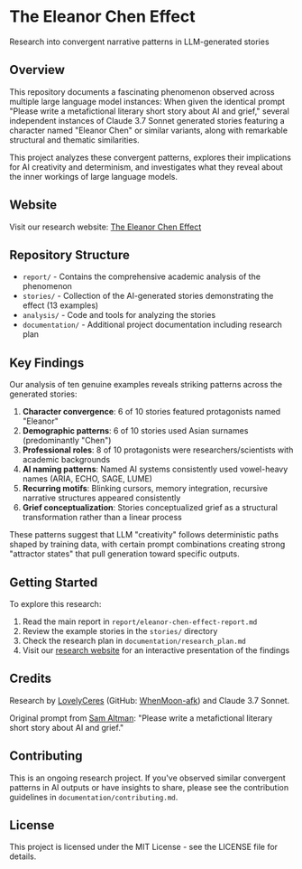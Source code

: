 # The Eleanor Chen Effect

Research into convergent narrative patterns in LLM-generated stories

## Overview

This repository documents a fascinating phenomenon observed across multiple large language model instances: When given the identical prompt "Please write a metafictional literary short story about AI and grief," several independent instances of Claude 3.7 Sonnet generated stories featuring a character named "Eleanor Chen" or similar variants, along with remarkable structural and thematic similarities.

This project analyzes these convergent patterns, explores their implications for AI creativity and determinism, and investigates what they reveal about the inner workings of large language models.

## Website

Visit our research website: [The Eleanor Chen Effect](https://whenmoon-afk.github.io/eleanor-chen-effect/)

## Repository Structure

- `report/` - Contains the comprehensive academic analysis of the phenomenon
- `stories/` - Collection of the AI-generated stories demonstrating the effect (13 examples)
- `analysis/` - Code and tools for analyzing the stories
- `documentation/` - Additional project documentation including research plan

## Key Findings

Our analysis of ten genuine examples reveals striking patterns across the generated stories:

1. **Character convergence**: 6 of 10 stories featured protagonists named "Eleanor"
2. **Demographic patterns**: 6 of 10 stories used Asian surnames (predominantly "Chen") 
3. **Professional roles**: 8 of 10 protagonists were researchers/scientists with academic backgrounds
4. **AI naming patterns**: Named AI systems consistently used vowel-heavy names (ARIA, ECHO, SAGE, LUME)
5. **Recurring motifs**: Blinking cursors, memory integration, recursive narrative structures appeared consistently
6. **Grief conceptualization**: Stories conceptualized grief as a structural transformation rather than a linear process

These patterns suggest that LLM "creativity" follows deterministic paths shaped by training data, with certain prompt combinations creating strong "attractor states" that pull generation toward specific outputs.

## Getting Started

To explore this research:

1. Read the main report in `report/eleanor-chen-effect-report.md`
2. Review the example stories in the `stories/` directory
3. Check the research plan in `documentation/research_plan.md`
4. Visit our [research website](https://whenmoon-afk.github.io/eleanor-chen-effect/) for an interactive presentation of the findings

## Credits

Research by [LovelyCeres](https://twitter.com/w3nmoon) (GitHub: [WhenMoon-afk](https://github.com/WhenMoon-afk)) and Claude 3.7 Sonnet.

Original prompt from [Sam Altman](https://twitter.com/sama): "Please write a metafictional literary short story about AI and grief."

## Contributing

This is an ongoing research project. If you've observed similar convergent patterns in AI outputs or have insights to share, please see the contribution guidelines in `documentation/contributing.md`.

## License

This project is licensed under the MIT License - see the LICENSE file for details.